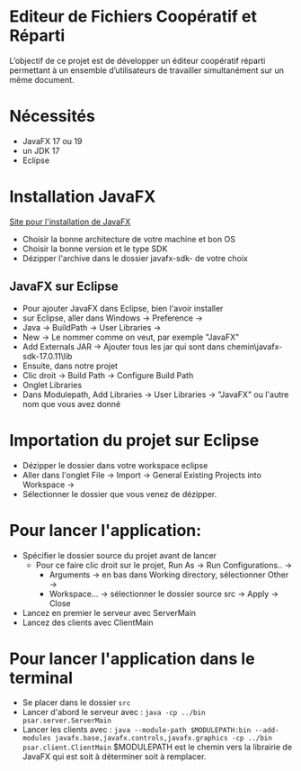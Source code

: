 # Editeur de Fichiers Coopératif et Réparti

L’objectif de ce projet est de développer un éditeur coopératif réparti permettant à un ensemble d’utilisateurs de travailler simultanément sur un même document. 

# Nécessités
- JavaFX 17 ou 19
- un JDK 17
- Eclipse

# Installation JavaFX
[Site pour l'installation de JavaFX](https://gluonhq.com/products/javafx/)
- Choisir la bonne architecture de votre machine et bon OS
- Choisir la bonne version et le type SDK
- Dézipper l'archive dans le dossier javafx-sdk-<version> de votre choix

## JavaFX sur Eclipse
- Pour ajouter JavaFX dans Eclipse, bien  l'avoir installer
- sur Eclipse, aller dans Windows -> Preference -> 
- Java ->  BuildPath -> User Libraries ->
- New -> Le nommer comme on veut, par exemple "JavaFX" 
- Add Externals JAR -> Ajouter tous les jar qui sont dans chemin\javafx-sdk-17.0.11\lib
- Ensuite, dans notre projet
- Clic droit -> Build Path -> Configure Build Path
- Onglet Libraries
- Dans Modulepath, Add Libraries -> User Libraries -> "JavaFX" ou l'autre nom que vous avez donné

# Importation du projet sur Eclipse
- Dézipper le dossier dans votre workspace eclipse
- Aller dans l'onglet File -> Import -> General Existing Projects into Workspace -> 
- Sélectionner le dossier que vous venez de dézipper.

# Pour lancer l'application:
- Spécifier le dossier source du projet avant de lancer
	- Pour ce faire clic droit sur le projet, Run As -> Run Configurations.. ->
		- Arguments -> en bas dans Working directory, sélectionner Other -> 
		- Workspace... -> sélectionner le dossier source src -> Apply -> Close
- Lancez en premier le serveur avec ServerMain
- Lancez des clients avec ClientMain 

# Pour lancer l'application dans le terminal
- Se placer dans le dossier `src`
- Lancer d'abord le serveur avec : `java -cp ../bin psar.server.ServerMain `
- Lancer les clients avec : `java --module-path $MODULEPATH:bin --add-modules javafx.base,javafx.controls,javafx.graphics -cp ../bin psar.client.ClientMain`
$MODULEPATH est le chemin vers la librairie de JavaFX qui est soit à déterminer soit à remplacer.
